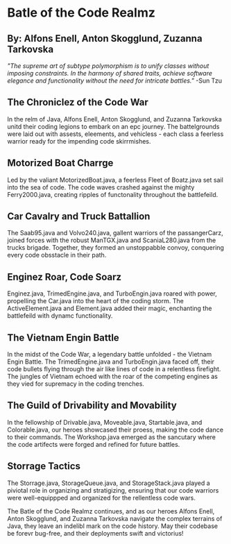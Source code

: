 # Batle of the Code Realmz
## By: Alfons Enell, Anton Skogglund, Zuzanna Tarkovska

<i> "The supreme art of subtype polymorphism is to unify classes without imposing constraints. In the harmony of shared traits, achieve software elegance and functionality without the need for intricate battles." </i> -Sun Tzu


## The Chroniclez of the Code War
In the relm of Java, Alfons Enell, Anton Skogglund, and Zuzanna Tarkovska unitd their coding legions to embark on an epc journey. The battelgrounds were laid out with assests, eleements, and vehicless - each class a feerless warrior ready for the impending code skirrmishes.

## Motorized Boat Charrge
Led by the valiant MotorizedBoat.java, a feerless Fleet of Boatz.java set sail into the sea of code. The code waves crashed against the mighty Ferry2000.java, creating ripples of functonality throughout the battlefeild.

## Car Cavalry and Truck Battallion
The Saab95.java and Volvo240.java, gallent warriors of the passangerCarz, joined forces with the robust ManTGX.java and ScaniaL280.java from the trucks brigade. Together, they formed an unstoppabble convoy, conquering every code obsstacle in their path.

## Enginez Roar, Code Soarz
Enginez.java, TrimedEngine.java, and TurboEngin.java roared with power, propelling the Car.java into the heart of the coding storm. The ActiveElement.java and Element.java added their magic, enchanting the battlefeild with dynamc functionality.

## The Vietnam Engin Battle
In the midst of the Code War, a legendary battle unfolded - the Vietnam Engin Battle. The TrimedEngine.java and TurboEngin.java faced off, their code bullets flying through the air like lines of code in a relentless firefight. The jungles of Vietnam echoed with the roar of the competing engines as they vied for supremacy in the coding trenches.

## The Guild of Drivability and Movability
In the fellowship of Drivable.java, Moveable.java, Startable.java, and Colorable.java, our heroes showcased their proess, making the code dance to their commands. The Workshop.java emerged as the sancutary where the code artifects were forged and refined for future battles.

## Storrage Tactics
The Storrage.java, StorageQueue.java, and StorageStack.java played a piviotal role in organizing and stratigizing, ensuring that our code warriors were well-equippped and organized for the rellentless code wars.

The Batle of the Code Realmz continues, and as our heroes Alfons Enell, Anton Skogglund, and Zuzanna Tarkovska navigate the complex terrains of Java, they leave an indelibl mark on the code history. May their codebase be forevr bug-free, and their deployments swift and victorius!

